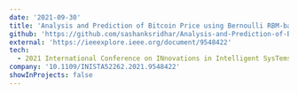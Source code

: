 ```yaml
---
date: '2021-09-30'
title: 'Analysis and Prediction of Bitcoin Price using Bernoulli RBM-based Deep Belief Networks'
github: 'https://github.com/sashanksridhar/Analysis-and-Prediction-of-Bitcoin-Price-using-Bernoulli-RBM-based-Deep-Belief-Networks'
external: 'https://ieeexplore.ieee.org/document/9548422'
tech:
  - 2021 International Conference on INnovations in Intelligent SysTems and Applications (INISTA)
company: '10.1109/INISTA52262.2021.9548422'
showInProjects: false
---
```

